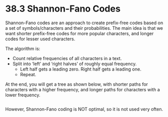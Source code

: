 # 38.3 Shannon-Fano Codes

Shannon-Fano codes are an approach to create prefix-free codes based on a set of symbols/characters and their probabilities. The main idea is that we want shorter prefix-free codes for more popular characters, and longer codes for lesser used characters.

The algorithm is:&#x20;

* Count relative frequencies of all characters in a text.
* Split into ‘left’ and ‘right halves’ of roughly equal frequency.
  * Left half gets a leading zero. Right half gets a leading one.
  * Repeat.

At the end, you will get a tree as shown below, with shorter paths for characters with a higher frequency, and longer paths for characters with a lower frequency.

<figure><img src="../.gitbook/assets/Screen Shot 2023-04-24 at 6.06.15 PM.png" alt=""><figcaption></figcaption></figure>

However, Shannon-Fano coding is NOT optimal, so it is not used very often.
